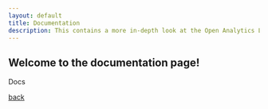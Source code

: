 ```yaml
---
layout: default
title: Documentation
description: This contains a more in-depth look at the Open Analytics Library.
---
```


## Welcome to the documentation page!

Docs

[back](./)
